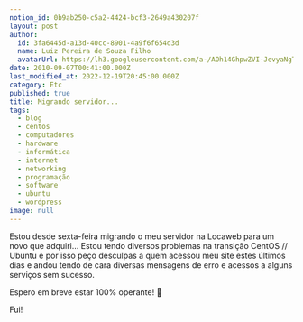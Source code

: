 ```yaml
---
notion_id: 0b9ab250-c5a2-4424-bcf3-2649a430207f
layout: post
author:
  id: 3fa6445d-a13d-40cc-8901-4a9f6f654d3d
  name: Luiz Pereira de Souza Filho
  avatarUrl: https://lh3.googleusercontent.com/a-/AOh14GhpwZVI-JevyaNgTdlrOT6YN20cI6V9Kxtq38Ij8AQ=s100
date: 2010-09-07T00:41:00.000Z
last_modified_at: 2022-12-19T20:45:00.000Z
category: Etc
published: true
title: Migrando servidor...
tags:
  - blog
  - centos
  - computadores
  - hardware
  - informática
  - internet
  - networking
  - programação
  - software
  - ubuntu
  - wordpress
image: null
---
```


Estou desde sexta-feira migrando o meu servidor na Locaweb para um novo que adquiri... Estou tendo diversos problemas na transição CentOS // Ubuntu e por isso peço desculpas a quem acessou meu site estes últimos dias e andou tendo de cara diversas mensagens de erro e acessos a alguns serviços sem sucesso.

Espero em breve estar 100% operante! 🙂

Fui!

